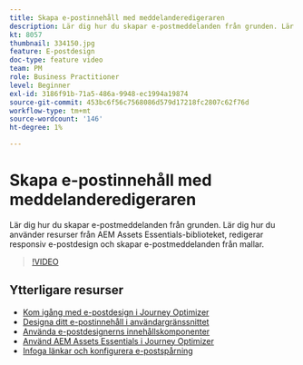 ```yaml
---
title: Skapa e-postinnehåll med meddelanderedigeraren
description: Lär dig hur du skapar e-postmeddelanden från grunden. Lär dig hur du använder resurser från AEM Assets Essentials-biblioteket, redigerar responsiv e-postdesign och skapar e-postmeddelanden från mallar.
kt: 8057
thumbnail: 334150.jpg
feature: E-postdesign
doc-type: feature video
team: PM
role: Business Practitioner
level: Beginner
exl-id: 3186f91b-71a5-486a-9948-ec1994a19874
source-git-commit: 453bc6f56c7568086d579d17218fc2807c62f76d
workflow-type: tm+mt
source-wordcount: '146'
ht-degree: 1%

---
```


# Skapa e-postinnehåll med meddelanderedigeraren

Lär dig hur du skapar e-postmeddelanden från grunden. Lär dig hur du använder resurser från AEM Assets Essentials-biblioteket, redigerar responsiv e-postdesign och skapar e-postmeddelanden från mallar.

>[!VIDEO](https://video.tv.adobe.com/v/334150?quality=12)

## Ytterligare resurser

* [Kom igång med e-postdesign i Journey Optimizer](https://experienceleague.adobe.com/docs/journey-optimizer/using/create-messages/email-designer/design-emails.html)
* [Designa ditt e-postinnehåll i användargränssnittet](https://experienceleague.adobe.com/docs/journey-optimizer/using/create-messages/email-designer/create-email-content.html)
* [Använda e-postdesignerns innehållskomponenter](https://experienceleague.adobe.com/docs/journey-optimizer/using/create-messages/email-designer/content-components.html)
* [Använd AEM Assets Essentials i Journey Optimizer](https://experienceleague.adobe.com/docs/journey-optimizer/using/create-messages/assets-essentials.html)
* [Infoga länkar och konfigurera e-postspårning](https://experienceleague.adobe.com/docs/journey-optimizer/using/reporting/message-tracking.html)
